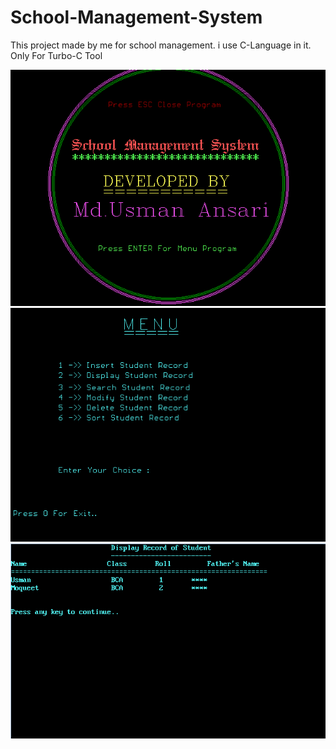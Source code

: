 # School-Management-System
This project made by me for school management. i use C-Language in it. Only For Turbo-C Tool

![](screenshots/SplashScreen.PNG)
![](screenshots/Dashboard.PNG)
![](screenshots/DisplayingRecord.PNG)
